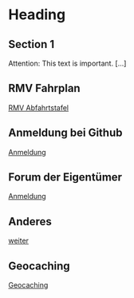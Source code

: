 Heading
=======

Section 1
---------

Attention: This text is important.
[...]

RMV Fahrplan
---------
[RMV Abfahrtstafel](rmv.html)

Anmeldung bei Github
---------
[Anmeldung](https://docs.github.com/de/get-started/start-your-journey/creating-an-account-on-github)

Forum der Eigentümer
---------
[Anmeldung](https://docs.github.com/de/get-started/start-your-journey/creating-an-account-on-github)

Anderes
---------
[weiter](./www/index.md)

Geocaching
---------
[Geocaching](./gc/index.md)
